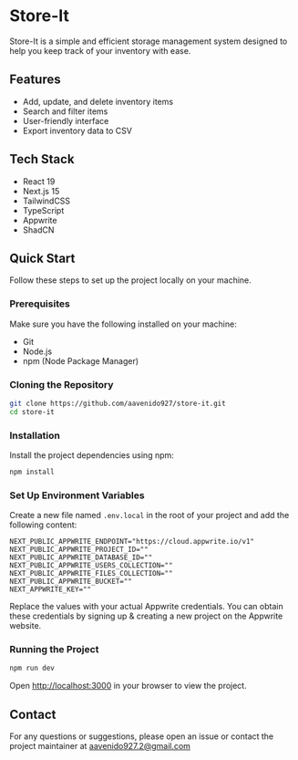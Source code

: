 # Store-It

Store-It is a simple and efficient storage management system designed to help you keep track of your inventory with ease.

## Features

- Add, update, and delete inventory items
- Search and filter items
- User-friendly interface
- Export inventory data to CSV

## Tech Stack

- React 19
- Next.js 15
- TailwindCSS
- TypeScript
- Appwrite
- ShadCN


## Quick Start

Follow these steps to set up the project locally on your machine.

### Prerequisites

Make sure you have the following installed on your machine:

- Git
- Node.js
- npm (Node Package Manager)

### Cloning the Repository

```bash
git clone https://github.com/aavenido927/store-it.git
cd store-it
```

### Installation

Install the project dependencies using npm:

```bash
npm install
```

### Set Up Environment Variables

Create a new file named `.env.local` in the root of your project and add the following content:

```env
NEXT_PUBLIC_APPWRITE_ENDPOINT="https://cloud.appwrite.io/v1"
NEXT_PUBLIC_APPWRITE_PROJECT_ID=""
NEXT_PUBLIC_APPWRITE_DATABASE_ID=""
NEXT_PUBLIC_APPWRITE_USERS_COLLECTION=""
NEXT_PUBLIC_APPWRITE_FILES_COLLECTION=""
NEXT_PUBLIC_APPWRITE_BUCKET=""
NEXT_APPWRITE_KEY=""
```

Replace the values with your actual Appwrite credentials. You can obtain these credentials by signing up & creating a new project on the Appwrite website.

### Running the Project

```bash
npm run dev
```

Open [http://localhost:3000](http://localhost:3000) in your browser to view the project.

## Contact

For any questions or suggestions, please open an issue or contact the project maintainer at aavenido927.2@gmail.com
